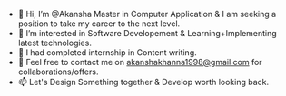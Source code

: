 - 👋 Hi, I’m @Akansha Master in Computer Application & I am seeking a position to take my career to the next level. 
- 👀 I’m interested in Software Developement & Learning+Implementing latest technologies.
- 🌱 I had completed internship in Content writing.
- 💞️ Feel free to contact me on akanshakhanna1998@gmail.com for collaborations/offers.
- 📫 Let's Design Something together & Develop worth looking back. 


